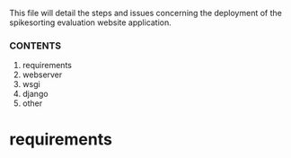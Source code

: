This file will detail the steps and issues concerning the deployment of the
spikesorting evaluation website application.

### CONTENTS ###
1. requirements
  1. webserver
  2. wsgi
  3. django
2. other


# requirements #


